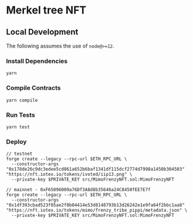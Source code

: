 # Merkel tree NFT

## Local Development

The following assumes the use of `node@>=12`.

### Install Dependencies

`yarn`

### Compile Contracts

`yarn compile`

### Run Tests

`yarn test`

### Deploy

```
// testnet
forge create --legacy --rpc-url $ETH_RPC_URL \
  --constructor-args "0x178de26c9dc3edee5cd861a652b6baf1341df115dcf2774d7998a1450b304503" "https://nft.iotex.io/tokens/ivoted/iip13.png" \
  --private-key $PRIVATE_KEY src/MimoFrenzyNFT.sol:MimoFrenzyNFT

// mainnet - 0xF65096009a76Df3A8d8b35646a24C8450fEE7E7f
forge create --legacy --rpc-url $ETH_RPC_URL \
  --constructor-args "0x1df393cbad523f85ae2f8b04414e53d8148793b13d26242e1e9fa64f2bbc1aa8" "https://nft.iotex.io/tokens/mimo/frenzy_tribe_pippi/metadata.json" \
  --private-key $PRIVATE_KEY src/MimoFrenzyNFT.sol:MimoFrenzyNFT
```

